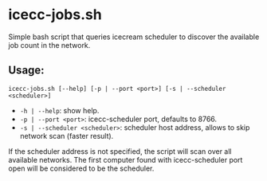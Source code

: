 # icecc-jobs.sh
Simple bash script that queries icecream scheduler to discover the available job count in the network.
## Usage:
```
icecc-jobs.sh [--help] [-p | --port <port>] [-s | --scheduler <scheduler>]
```
  - `-h | --help`: show help.
  - `-p | --port <port>`: icecc-scheduler port, defaults to 8766.
  - `-s | --scheduler <scheduler>`: scheduler host address, allows to skip network scan (faster result).

If the scheduler address is not specified, the script will scan over all available networks.
The first computer found with icecc-scheduler port open will be considered to be the scheduler.
